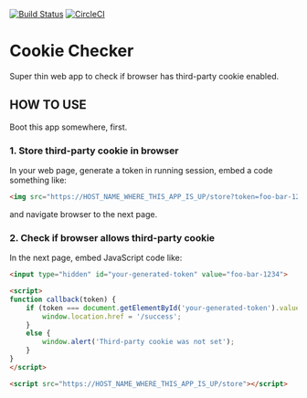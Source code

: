 [![Build Status](https://travis-ci.org/yowcow/js-cookie-checker.svg?branch=master)](https://travis-ci.org/yowcow/js-cookie-checker)
[![CircleCI](https://circleci.com/gh/yowcow/js-cookie-checker.svg?style=svg)](https://circleci.com/gh/yowcow/js-cookie-checker)

Cookie Checker
==============

Super thin web app to check if browser has third-party cookie enabled.

HOW TO USE
----------

Boot this app somewhere, first.

### 1. Store third-party cookie in browser

In your web page, generate a token in running session, embed a code something like:

```html
<img src="https://HOST_NAME_WHERE_THIS_APP_IS_UP/store?token=foo-bar-1234" width="1" height="1">
```

and navigate browser to the next page.

### 2. Check if browser allows third-party cookie

In the next page, embed JavaScript code like:

```html
<input type="hidden" id="your-generated-token" value="foo-bar-1234">

<script>
function callback(token) {
    if (token === document.getElementById('your-generated-token').value) {
        window.location.href = '/success';
    }
    else {
        window.alert('Third-party cookie was not set');
    }
}
</script>

<script src="https://HOST_NAME_WHERE_THIS_APP_IS_UP/store"></script>
```
